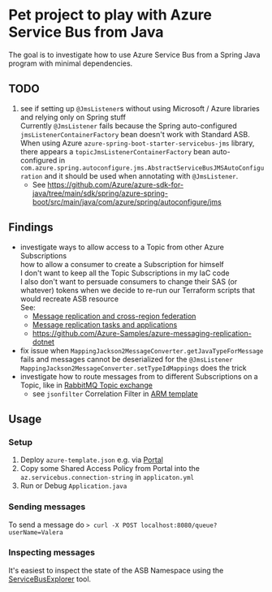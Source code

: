# Pet project to play with Azure Service Bus from Java

The goal is to investigate how to use Azure Service Bus from a Spring Java program with minimal dependencies.

## TODO

1. see if setting up `@JmsListener`s without using Microsoft / Azure libraries and relying only on Spring stuff  
  Currently `@JmsListener` fails because the Spring auto-configured `jmsListenerContainerFactory` bean doesn't work with Standard ASB.  
  When using Azure `azure-spring-boot-starter-servicebus-jms` library, there appears a `topicJmsListenerContainerFactory` bean auto-configured in `com.azure.spring.autoconfigure.jms.AbstractServiceBusJMSAutoConfiguration` and it should be used when annotating with `@JmsListener`.
   * See https://github.com/Azure/azure-sdk-for-java/tree/main/sdk/spring/azure-spring-boot/src/main/java/com/azure/spring/autoconfigure/jms


## Findings

* investigate ways to allow access to a Topic from other Azure Subscriptions  
    how to allow a consumer to create a Subscription for himself  
    I don't want to keep all the Topic Subscriptions in my IaC code  
    I also don't want to persuade consumers to change their SAS (or whatever) tokens when we decide to re-run our Terraform scripts that would recreate ASB resource  
    See: 
    * [Message replication and cross-region federation](https://docs.microsoft.com/en-us/azure/service-bus-messaging/service-bus-federation-overview#active-passive-replicationv)
    * [Message replication tasks and applications](https://docs.microsoft.com/en-us/azure/service-bus-messaging/service-bus-federation-replicator-functions#replication-applications-and-tasks-in-azure-functions)
    * https://github.com/Azure-Samples/azure-messaging-replication-dotnet
* fix issue when `MappingJackson2MessageConverter.getJavaTypeForMessage` fails and messages cannot be deserialized for the `@JmsListener`  
  `MappingJackson2MessageConverter.setTypeIdMappings` does the trick 
* investigate how to route messages from to different Subscriptions on a Topic, like in [RabbitMQ Topic exchange](https://www.rabbitmq.com/tutorials/tutorial-five-java.html)
   * see `jsonfilter` Correlation Filter in [ARM template](https://github.com/sa1nt/spring-jms-service-bus/blob/master/azure-template.json#L144)  

## Usage

### Setup 
1. Deploy `azure-template.json` e.g. via [Portal](https://portal.azure.com/#create/Microsoft.Template)
2. Copy some Shared Access Policy from Portal into the `az.servicebus.connection-string` in `applicaton.yml`
3. Run or Debug `Application.java`

### Sending messages 

To send a message do 
`> curl -X POST localhost:8080/queue?userName=Valera`

### Inspecting messages

It's easiest to inspect the state of the ASB Namespace using the [ServiceBusExplorer](https://github.com/paolosalvatori/ServiceBusExplorer) tool.
